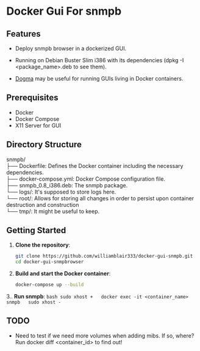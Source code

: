 # Docker Gui For snmpb

## Features

- Deploy snmpb browser in a dockerized GUI.
- Running on Debian Buster Slim i386 with its dependencies (dpkg -I <package_name>.deb to see them).

- [Dogma](https://github.com/williamblair333/dogma) may be useful for running GUIs living in Docker containers.

## Prerequisites

- Docker
- Docker Compose
- X11 Server for GUI

## Directory Structure

snmpb/  
├── Dockerfile: Defines the Docker container including the necessary dependencies.  
├── docker-compose.yml: Docker Compose configuration file.  
├── snmpb_0.8_i386.deb:  The snmpb package.  
└── logs/: It's supposed to store logs here.  
└── root/: Allows for storing all changes in order to persist upon container destruction and construction  
└── tmp/: It might be useful to keep.  

## Getting Started

1. **Clone the repository**:
    ```bash
    git clone https://github.com/williamblair333/docker-gui-snmpb.git
    cd docker-gui-snmpbrowser
    ```

2. **Build and start the Docker container**:
    ```bash
    docker-compose up --build
    ```

3.. **Run snmpb**:
    ```bash
    sudo xhost +  
    docker exec -it <container_name> snmpb  
    sudo xhost -  
    ```

## TODO

- Need to test if we need more volumes when adding mibs.  If so, where?  Run docker diff <container_id> to find out!
